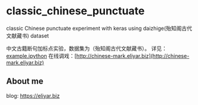 # classic_chinese_punctuate
classic Chinese punctuate experiment with keras using daizhige(殆知阁古代文献藏书) dataset

中文古籍断句加标点实验，数据集为（殆知阁古代文献藏书）。
详见：[example.ipython](example.ipython)
在线调戏：[http://chinese-mark.eliyar.biz](http://chinese-mark.eliyar.biz)

## About me
blog: https://eliyar.biz
